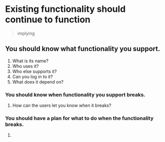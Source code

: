 # Existing functionality should continue to function

> implying

## You should know what functionality you support.
1. What is its name?
2. Who uses it?
3. Who else supports it?
4. Can you log in to it? 
5. What does it depend on? 

### You should know when functionality you support breaks. 
1. How can the users let you know when it breaks?

### You should have a plan for what to do when the functionality breaks. 
1. 
